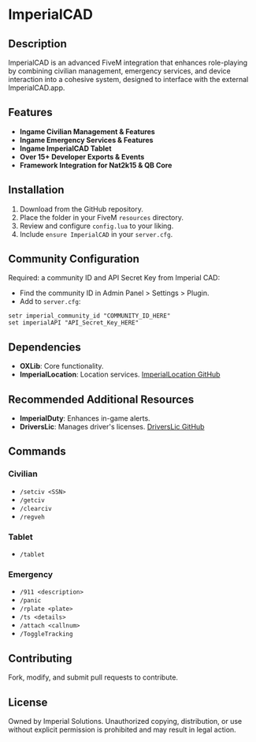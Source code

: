 # ImperialCAD

## Description
ImperialCAD is an advanced FiveM integration that enhances role-playing by combining civilian management, emergency services, and device interaction into a cohesive system, designed to interface with the external ImperialCAD.app.

## Features
- **Ingame Civilian Management & Features**
- **Ingame Emergency Services & Features**
- **Ingame ImperialCAD Tablet**
- **Over 15+ Developer Exports & Events**
- **Framework Integration for Nat2k15 & QB Core**

## Installation
1. Download from the GitHub repository.
2. Place the folder in your FiveM `resources` directory.
3. Review and configure `config.lua` to your liking.
3. Include `ensure ImperialCAD` in your `server.cfg`.

## Community Configuration
Required: a community ID and API Secret Key from Imperial CAD:
- Find the community ID in Admin Panel > Settings > Plugin.
- Add to `server.cfg`:

```
setr imperial_community_id "COMMUNITY_ID_HERE" 
set imperialAPI "API_Secret_Key_HERE"
```


## Dependencies
- **OXLib**: Core functionality.
- **ImperialLocation**: Location services.
[ImperialLocation GitHub](https://github.com/Zippy01/ImperialLocation)

## Recommended Additional Resources
- **ImperialDuty**: Enhances in-game alerts.
- **DriversLic**: Manages driver's licenses.
[DriversLic GitHub](https://github.com/Zippy01/DriversLic)

## Commands
### Civilian
- `/setciv <SSN>`
- `/getciv`
- `/clearciv`
- `/regveh`

### Tablet
- `/tablet`

### Emergency
- `/911 <description>`
- `/panic`
- `/rplate <plate>`
- `/ts <details>`
- `/attach <callnum>`
- `/ToggleTracking`

## Contributing
Fork, modify, and submit pull requests to contribute.

## License
Owned by Imperial Solutions. Unauthorized copying, distribution, or use without explicit permission is prohibited and may result in legal action.
